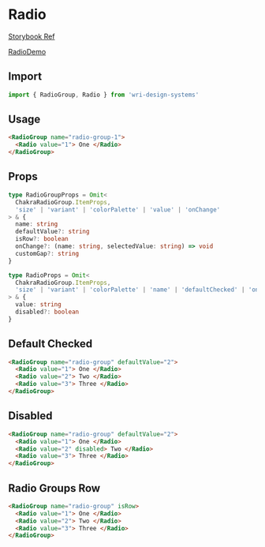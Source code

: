 # Radio

[Storybook Ref](https://wri.github.io/wri-design-systems/?path=/docs/controls-radio--docs)

[RadioDemo](https://github.com/wri/wri-design-systems/blob/main/src/components/Radio/RadioDemo.tsx)

## Import

```js
import { RadioGroup, Radio } from 'wri-design-systems'
```

## Usage

```html
<RadioGroup name="radio-group-1">
  <Radio value="1"> One </Radio>
</RadioGroup>
```

## Props

```ts
type RadioGroupProps = Omit<
  ChakraRadioGroup.ItemProps,
  'size' | 'variant' | 'colorPalette' | 'value' | 'onChange'
> & {
  name: string
  defaultValue?: string
  isRow?: boolean
  onChange?: (name: string, selectedValue: string) => void
  customGap?: string
}
```

```ts
type RadioProps = Omit<
  ChakraRadioGroup.ItemProps,
  'size' | 'variant' | 'colorPalette' | 'name' | 'defaultChecked' | 'onChange'
> & {
  value: string
  disabled?: boolean
}
```

## Default Checked

```html
<RadioGroup name="radio-group" defaultValue="2">
  <Radio value="1"> One </Radio>
  <Radio value="2"> Two </Radio>
  <Radio value="3"> Three </Radio>
</RadioGroup>
```

## Disabled

```html
<RadioGroup name="radio-group" defaultValue="2">
  <Radio value="1"> One </Radio>
  <Radio value="2" disabled> Two </Radio>
  <Radio value="3"> Three </Radio>
</RadioGroup>
```

## Radio Groups Row

```html
<RadioGroup name="radio-group" isRow>
  <Radio value="1"> One </Radio>
  <Radio value="2"> Two </Radio>
  <Radio value="3"> Three </Radio>
</RadioGroup>
```
